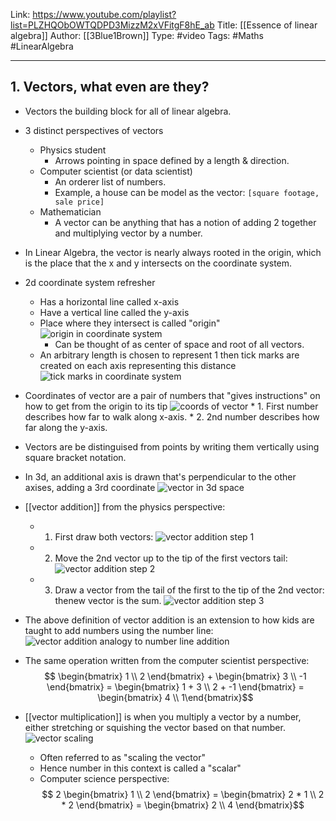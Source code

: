 Link: https://www.youtube.com/playlist?list=PLZHQObOWTQDPD3MizzM2xVFitgF8hE_ab
Title: [[Essence of linear algebra]]
Author: [[3Blue1Brown]]
Type: #video
Tags: #Maths #LinearAlgebra 

---

## 1. Vectors, what even are they?
* Vectors the building block for all of linear algebra.
* 3 distinct perspectives of vectors
    * Physics student
        * Arrows pointing in space defined by a length & direction.
    * Computer scientist (or data scientist)
        * An orderer list of numbers.
        * Example, a house can be model as the vector: `[square footage, sale price]`
    * Mathematician
        * A vector can be anything that has a notion of adding 2 together and multiplying vector by a number.
        
* In Linear Algebra, the vector is nearly always rooted in the origin, which is the place that the x and y intersects on the coordinate system.

    
* 2d coordinate system refresher
    * Has a horizontal line called x-axis
    * Have a vertical line called the y-axis
    * Place where they intersect is called "origin"
         ![origin in coordinate system](origin-in-coordinate-system.png)
        * Can be thought of as center of space and root of all vectors.
    * An arbitrary length is chosen to represent 1 then tick marks are created on each axis representing this distance
        ![tick marks in coordinate system](tick-marks-in-coordinate-system.png)
* Coordinates of vector are a pair of numbers that "gives instructions" on how to get from the origin to its tip
    ![coords of vector](coords-of-vector.png)
        * 1. First number describes how far to walk along x-axis.
        * 2. 2nd number describes how far along the y-axis.
* Vectors are be distinguised from points by writing them vertically using square bracket notation.
* In 3d, an additional axis is drawn that's perpendicular to the other axises, adding a 3rd coordinate
    ![vector in 3d space](vector-in-3d-space.png)
* [[vector addition]]  from the physics perspective:
    * 1. First draw both vectors:
    ![vector addition step 1](vector-addition-step-1.png)
    * 2. Move the 2nd vector up to the tip of the first vectors tail:
    ![vector addition step 2](vector-addition-step-2.png)
    * 3. Draw a vector from the tail of the first to the tip of the 2nd vector: thenew vector is the sum.
    ![vector addition step 3](vector-addition-step-3.png)
* The above definition of vector addition is an extension to how kids are taught to add numbers using the number line:
![vector addition analogy to number line addition](addition-along-number-line.png)
* The same operation written from the computer scientist perspective:
$$ \begin{bmatrix} 1 \\ 2 \end{bmatrix} + \begin{bmatrix} 3 \\ -1 \end{bmatrix} = \begin{bmatrix} 1 + 3 \\ 2 + -1 \end{bmatrix} = \begin{bmatrix} 4 \\  1\end{bmatrix}$$

* [[vector multiplication]] is when you multiply a vector by a number, either stretching or squishing the vector based on that number.
    ![vector scaling](../media/vector-scaling.png)
    * Often referred to as "scaling the vector"
    * Hence number in this context is called a "scalar"
    * Computer science perspective:
    $$ 2 \begin{bmatrix} 1 \\ 2 \end{bmatrix} = \begin{bmatrix} 2 * 1 \\ 2 * 2 \end{bmatrix} = \begin{bmatrix} 2 \\ 4 \end{bmatrix}$$